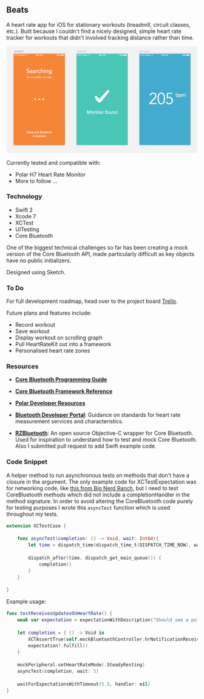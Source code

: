 ## Beats

A heart rate app for iOS for stationary workouts (treadmill, circuit classes, etc.). Built because I couldn't find a nicely designed, simple heart rate tracker for workouts that didn't involved tracking distance rather than time.

![screenshot](./Design/screens.png)

Currently tested and compatible with:
* Polar H7 Heart Rate Monitor
* More to follow ...

### Technology
* Swift 2
* Xcode 7
* XCTest
* UITesting
* Core Bluetooth

One of the biggest technical challenges so far has been creating a mock version of the Core Bluetooth API, made particularly difficult as key objects have no public initializers.

Designed using Sketch.

### To Do
For full development roadmap, head over to the project board [Trello](https://trello.com/b/PrwzpYqY/beats).

Future plans and features include:

* Record workout
* Save workout
* Display workout on scrolling graph
* Pull HeartRateKit out into a framework
* Personalised heart rate zones


### Resources
* [**Core Bluetooth Programming Guide**](https://developer.apple.com/library/ios/documentation/NetworkingInternetWeb/Conceptual/CoreBluetooth_concepts/AboutCoreBluetooth/Introduction.html)

* [**Core Bluetooth Framework Reference**](https://developer.apple.com/library/ios/documentation/CoreBluetooth/Reference/CoreBluetooth_Framework/index.html#//apple_ref/doc/uid/TP40011295)

* [**Polar Developer Resources**](http://developer.polar.com/wiki/H6_and_H7_Heart_rate_sensors)

* [**Bluetooth Developer Portal**](https://developer.bluetooth.org/gatt/services/Pages/ServiceViewer.aspx?u=org.bluetooth.service.heart_rate.xml): Guidance on standards for heart rate measurement services and characteristics.

* [**RZBluetooth**](https://github.com/Raizlabs/RZBluetooth): An open source Objective-C wrapper for Core Bluetooth. Used for inspiration to understand how to test and mock Core Bluetooth. Also I submitted pull request to add Swift example code.

### Code Snippet

A helper method to run asynchronous tests on methods that don't have a closure in the argument. The only example code for XCTestExpectation was for networking code, like [this from Big Nerd Ranch](https://www.bignerdranch.com/blog/asynchronous-testing-with-xcode-6/), but I need to test CoreBluetooth methods which did not include a completionHandler in the method signature. In order to avoid altering the CoreBluetooth code purely for testing purposes I wrote this `asyncTest` function which is used throughout my tests.

```swift
extension XCTestCase {

    func asyncTest(completion: () -> Void, wait: Int64){
        let time = dispatch_time(dispatch_time_t(DISPATCH_TIME_NOW), wait * Int64(NSEC_PER_SEC))

        dispatch_after(time, dispatch_get_main_queue()) {
            completion()
        }
    }

}
```

Example usage:

```swift
func testReceivesUpdatesOnHeartRate() {
    weak var expectation = expectationWithDescription("Should see a pulse")

    let completion = { () -> Void in
        XCTAssertTrue(self.mockBluetoothController.hrNotificationReceived)
        expectation?.fulfill()
    }

    mockPeripheral.setHeartRateMode(.SteadyResting)
    asyncTest(completion, wait: 5)

    waitForExpectationsWithTimeout(5.5, handler: nil)
}
```
